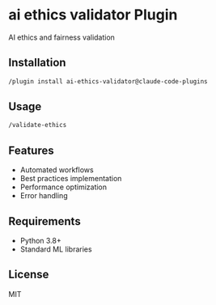 # ai ethics validator Plugin

AI ethics and fairness validation

## Installation

```bash
/plugin install ai-ethics-validator@claude-code-plugins
```

## Usage

```bash
/validate-ethics
```

## Features

- Automated workflows
- Best practices implementation
- Performance optimization
- Error handling

## Requirements

- Python 3.8+
- Standard ML libraries

## License

MIT
